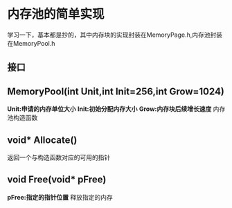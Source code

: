 # 内存池的简单实现
学习一下，基本都是抄的，其中内存块的实现封装在MemoryPage.h,内存池封装在MemoryPool.h
## 接口
## MemoryPool(int Unit,int Init=256,int Grow=1024)
**Unit:申请的内存单位大小**
**Init:初始分配内存大小**
**Grow:内存块后续增长速度**
内存池构造函数
## void* Allocate()
返回一个与构造函数对应的可用的指针
## void Free(void* pFree)
**pFree:指定的指针位置**
释放指定的内存
